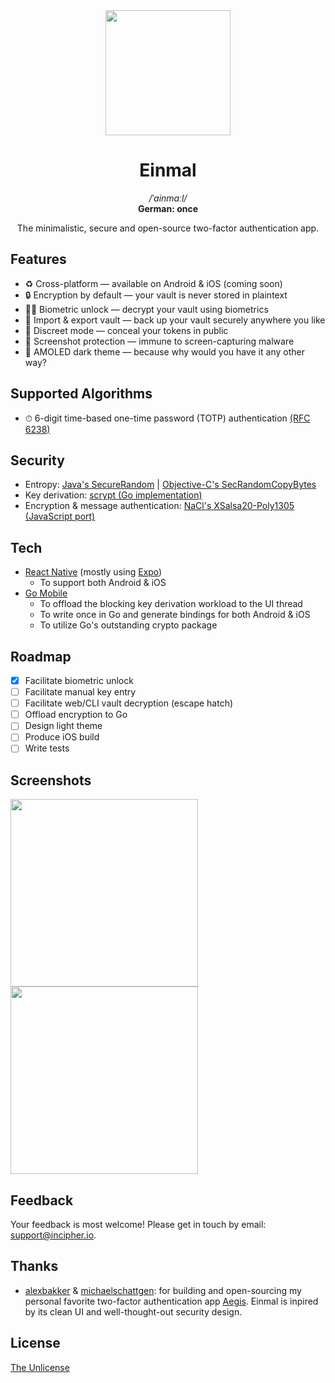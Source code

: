 <div align="center">
  <img src="https://user-images.githubusercontent.com/11808903/77279674-9d7ea780-6cc2-11ea-9a8f-381ee2eee398.png" width="200"/>

  <h1>Einmal</h1>

  <div>
    <i>/ˈainmaːl/</i>
  </div>

  <div>
    <b>German: once</b>
  </div>

  <p>The minimalistic, secure and open-source two-factor authentication app.</p>
</div>

## Features

- ♻️ Cross-platform — available on Android & iOS (coming soon)
- 🔒 Encryption by default — your vault is never stored in plaintext
- 👱‍♂️ Biometric unlock — decrypt your vault using biometrics
- 🚀 Import & export vault — back up your vault securely anywhere you like
- 🙈 Discreet mode — conceal your tokens in public
- 📸 Screenshot protection — immune to screen-capturing malware
- 🏴 AMOLED dark theme — because why would you have it any other way?

## Supported Algorithms

- ⏱ 6-digit time-based one-time password (TOTP) authentication [(RFC 6238)](https://tools.ietf.org/html/rfc6238)

## Security

- Entropy: [Java's SecureRandom](https://developer.android.com/reference/java/security/SecureRandom) | [Objective-C's SecRandomCopyBytes](https://developer.apple.com/documentation/security/1399291-secrandomcopybytes)
- Key derivation: [scrypt (Go implementation)](https://godoc.org/golang.org/x/crypto/scrypt)
- Encryption & message authentication: [NaCl's XSalsa20-Poly1305 (JavaScript port)](https://github.com/dchest/tweetnacl-js)

## Tech

- [React Native](https://reactnative.dev/) (mostly using [Expo](https://expo.io/))
  - To support both Android & iOS
- [Go Mobile](https://github.com/golang/go/wiki/Mobile)
  - To offload the blocking key derivation workload to the UI thread
  - To write once in Go and generate bindings for both Android & iOS
  - To utilize Go's outstanding crypto package

## Roadmap

- [x] Facilitate biometric unlock
- [ ] Facilitate manual key entry
- [ ] Facilitate web/CLI vault decryption (escape hatch)
- [ ] Offload encryption to Go
- [ ] Design light theme
- [ ] Produce iOS build
- [ ] Write tests

## Screenshots

<span>
  <img src="https://user-images.githubusercontent.com/11808903/80574712-a3268600-8a02-11ea-823d-314aa2e699a3.png" width="300"/>

  <img src="https://user-images.githubusercontent.com/11808903/80574717-a457b300-8a02-11ea-915e-db7cd98740f2.png" width="300"/>
</span>

## Feedback

Your feedback is most welcome! Please get in touch by email: support@incipher.io.

## Thanks

- [alexbakker](https://github.com/alexbakker) & [michaelschattgen](https://github.com/michaelschattgen): for building and open-sourcing my personal favorite two-factor authentication app [Aegis](https://github.com/beemdevelopment/Aegis). Einmal is inpired by its clean UI and well-thought-out security design.

## License

<a href="https://unlicense.org">The Unlicense</a>
